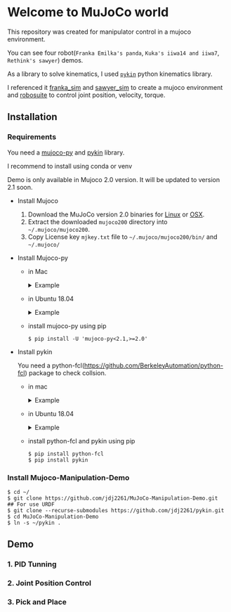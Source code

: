 # Welcome to MuJoCo world

This repository was created for manipulator control in a mujoco environment.

You can see four robot(`Franka Emilka's panda`, `Kuka's iiwa14 and iiwa7`, `Rethink's sawyer`) demos.

As a library to solve kinematics, I used [`pykin`](https://github.com/jdj2261/pykin) python kinematics library.

I referenced it [franka_sim](https://github.com/vikashplus/franka_sim) and [sawyer_sim](https://github.com/vikashplus/sawyer_sim) to create a mujoco environment 
and [robosuite](https://github.com/ARISE-Initiative/robosuite) to control joint position, velocity, torque.

## Installation

### Requirements

You need a [mujoco-py](https://github.com/openai/mujoco-py) and [pykin](https://github.com/jdj2261/pykin.git) library.

I recommend to install using conda or venv

Demo is only available in Mujoco 2.0 version. It will be updated to version 2.1 soon.

- Install Mujoco

  1. Download the MuJoCo version 2.0 binaries for [Linux](https://roboti.us/download/mujoco200_linux.zip) or [OSX](https://roboti.us/download/mujoco200_macos.zip).
  2. Extract the downloaded `mujoco200` directory into `~/.mujoco/mujoco200`.
  3. Copy License key `mjkey.txt` file to `~/.mujoco/mujoco200/bin/` and `~/.mujoco/`

- Install Mujoco-py

  - in Mac 

    <details>
      <summary>Example</summary>

    ~~~
    $ brew install llvm
    $ brew install boost
    $ brew install hdf5
    
    # Add this to your .bashrc/.zshrc:
    export PATH="/usr/local/opt/llvm/bin:$PATH"
    
    export CC="/usr/local/opt/llvm/bin/clang"
    export CXX="/usr/local/opt/llvm/bin/clang++"
    export CXX11="/usr/local/opt/llvm/bin/clang++"
    export CXX14="/usr/local/opt/llvm/bin/clang++"
    export CXX17="/usr/local/opt/llvm/bin/clang++"
    export CXX1X="/usr/local/opt/llvm/bin/clang++"
    
    export LDFLAGS="-L/usr/local/opt/llvm/lib"
    export CPPFLAGS="-I/usr/local/opt/llvm/include"
    ~~~

    </details>

  - in Ubuntu 18.04

    <details>
      <summary>Example</summary>

    ~~~
    $ sudo apt install -y libosmesa6-dev libgl1-mesa-glx libglfw3
    
    # Add this to your .bashrc/.zshrc:
    export LD_LIBRARY_PATH=${LD_LIBRARY_PATH}:$HOME/.mujoco/mujoco200/bin
    export LD_PRELOAD=/usr/lib/x86_64-linux-gnu/libGLEW.so
    ~~~

    </details>

  - install mujoco-py using pip

    ~~~
    $ pip install -U 'mujoco-py<2.1,>=2.0'
    ~~~

- Install pykin

  You need a python-fcl(https://github.com/BerkeleyAutomation/python-fcl) package to check collsion.

  - in mac

    <details>
      <summary>Example</summary>

    ~~~
    # install octomap
    $ git clone https://github.com/OctoMap/octomap.git
    $ cd octomap
    $ mkdir build && cd build
    $ cmake ..
    $ make
    $ make install
    
    # install fcl
    $ git clone https://github.com/flexible-collision-library/fcl.git
    $ cd fcl
    $ git checkout 0.5.0
    $ mkdir build && cd build
    $ cmake ..
    $ make
    $ make install
    ~~~

    </details>

  - in Ubuntu 18.04

    <details>
      <summary>Example</summary>

    ~~~
    $ sudo apt install liboctomap-dev
    $ sudo apt install libfcl-dev
    ~~~

  - install python-fcl and pykin using pip

    ~~~
    $ pip install python-fcl
    $ pip install pykin
    ~~~

### Install Mujoco-Manipulation-Demo

~~~
$ cd ~/
$ git clone https://github.com/jdj2261/MuJoCo-Manipulation-Demo.git
## For use URDF
$ git clone --recurse-submodules https://github.com/jdj2261/pykin.git
$ cd MuJoCo-Manipulation-Demo
$ ln -s ~/pykin .
~~~



## Demo

### 1. PID Tunning



### 2. Joint Position Control



### 3. Pick and Place




